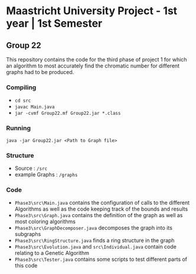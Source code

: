 # Maastricht University Project - 1st year | 1st Semester

## Group 22  
This repository contains the code for the third phase of project 1 for which an algorithm to most accurately find the chromatic number for different graphs had to be produced.

### Compiling 
- `cd src`
- `javac Main.java`
- `jar -cvmf Group22.mf Group22.jar *.class`

### Running 
`java -jar Group22.jar <Path to Graph file>`

### Structure 
- Source : `/src`
- example Graphs : `/graphs`

### Code 
- `Phase3\src\Main.java`  contains the configuration of calls to the different Algorithms as well as the code keeping track of the bounds and results
- `Phase3\src\Graph.java` contains the definition of the graph as well as most coloring algorithms 
- `Phase3\src\GraphDecomposer.java` decomposes the graph into its subgraphs 
- `Phase3\src\RingStructure.java` finds a ring structure in the graph 
- `Phase3\src\Evolution.java` and `src\Individual.java` contain code relating to a Genetic Algorithm
- `Phase3\src\Tester.java` contains some scripts to test different parts of this code 
